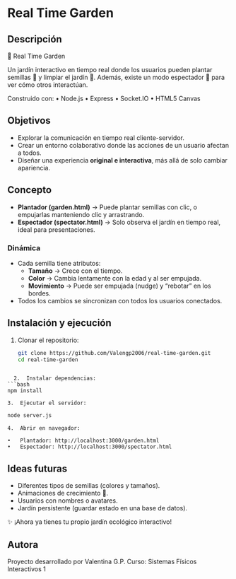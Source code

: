 # Real Time Garden

## Descripción

🌱 Real Time Garden

Un jardín interactivo en tiempo real donde los usuarios pueden plantar semillas 🌱 y limpiar el jardín 🧹.
Además, existe un modo espectador 👀 para ver cómo otros interactúan.

Construido con:
	•	Node.js
	•	Express
	•	Socket.IO
	•	HTML5 Canvas

## Objetivos

- Explorar la comunicación en tiempo real cliente-servidor.
- Crear un entorno colaborativo donde las acciones de un usuario afectan a todos.
- Diseñar una experiencia **original e interactiva**, más allá de solo cambiar apariencia.

## Concepto

- **Plantador (garden.html)** → Puede plantar semillas con clic, o empujarlas manteniendo clic y arrastrando.  
- **Espectador (spectator.html)** → Solo observa el jardín en tiempo real, ideal para presentaciones.

### Dinámica

- Cada semilla tiene atributos:
  - **Tamaño** → Crece con el tiempo.
  - **Color** → Cambia lentamente con la edad y al ser empujada.
  - **Movimiento** → Puede ser empujada (nudge) y “rebotar” en los bordes.
- Todos los cambios se sincronizan con todos los usuarios conectados.

## Instalación y ejecución

1. Clonar el repositorio:

   ```bash
   git clone https://github.com/Valengp2006/real-time-garden.git
   cd real-time-garden
  ```

	2.	Instalar dependencias:
```bash
npm install
```

	3.	Ejecutar el servidor:
```bash
node server.js
```

	4.	Abrir en navegador:
  
	•	Plantador: http://localhost:3000/garden.html
	•	Espectador: http://localhost:3000/spectator.html

## Ideas futuras

- Diferentes tipos de semillas (colores y tamaños).
- Animaciones de crecimiento 🌳.
- Usuarios con nombres o avatares.
- Jardín persistente (guardar estado en una base de datos).

✨ ¡Ahora ya tienes tu propio jardín ecológico interactivo!

## Autora

Proyecto desarrollado por Valentina G.P.
Curso: Sistemas Físicos Interactivos 1
